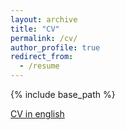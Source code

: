 ```yaml
---
layout: archive
title: "CV"
permalink: /cv/
author_profile: true
redirect_from:
  - /resume
---
```


{% include base_path %}

[CV in english](../files/cv-english-tangi-migot.pdf)


<!--[CV in french](../files/cv_francais_tangi.pdf)
